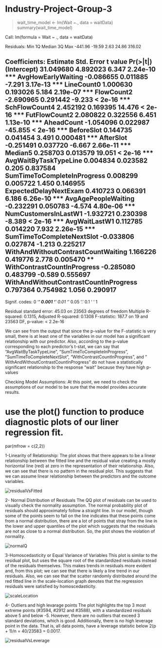 # Industry-Project-Group-3
> wait_time_model <- lm(Wait ~., data = waitData)
> summary(wait_time_model)

Call:
  lm(formula = Wait ~ ., data = waitData)

Residuals:
  Min      1Q  Median      3Q     Max 
-441.96  -19.59    2.63   24.86  316.02 

Coefficients:
  Estimate Std. Error t value Pr(>|t|)    
(Intercept)                           31.049680   4.892023   6.347 2.24e-10 ***
  AvgHowEarlyWaiting                    -0.086655   0.011885  -7.291 3.17e-13 ***
  LineCount0                             1.000630   0.193026   5.184 2.19e-07 ***
  FlowCount2                            -2.690965   0.291442  -9.233  < 2e-16 ***
  SchFlowCount4                          2.452192   0.169395  14.476  < 2e-16 ***
  FutFlowCount2                          2.080822   0.322556   6.451 1.13e-10 ***
  AheadCount                            -1.054096   0.022987 -45.855  < 2e-16 ***
  BeforeSlot                             0.144735   0.041454   3.491 0.000481 ***
  AfterSlot                             -0.251491   0.037720  -6.667 2.66e-11 ***
  Median5                                0.258703   0.013579  19.051  < 2e-16 ***
  AvgWaitByTaskTypeLine                  0.004834   0.023582   0.205 0.837584    
  SumTimeToCompleteInProgress            0.008299   0.005722   1.450 0.146955    
  ExpectedDelayNextExam                  0.410723   0.066391   6.186 6.26e-10 ***
  AvgAgePeopleWaiting                   -0.232291   0.050783  -4.574 4.80e-06 ***
  NumCustomersInLastW1                  -1.932721   0.230398  -8.389  < 2e-16 ***
  AvgWaitLastW1                          0.112785   0.014220   7.932 2.26e-15 ***
  SumTimeToCompleteNextSlot             -0.033806   0.027874  -1.213 0.225217    
  WithAndWithoutContrastCountWaiting     1.166226   0.419776   2.778 0.005470 ** 
  WithContrastCountInProgress           -0.285080   0.483799  -0.589 0.555697    
  WithAndWithoutContrastCountInProgress  0.797364   0.754982   1.056 0.290917    
---
  Signif. codes:  0 ‘***’ 0.001 ‘**’ 0.01 ‘*’ 0.05 ‘.’ 0.1 ‘ ’ 1

Residual standard error: 45.03 on 23563 degrees of freedom
Multiple R-squared:  0.1315,	Adjusted R-squared:  0.1308 
F-statistic: 187.7 on 19 and 23563 DF,  p-value: < 2.2e-16

We can see from the output that since the p-value for the F-statistic is very small, there is at least one of the variables in our model has a significant relationship with our predictor.
Also, according to the p-value corresponding to each predictor’s t-stat, we can say that “AvgWaitByTaskTypeLine”, ”SumTimeToCompleteInProgress”, ”SumTimeToCompleteNextSlot”, “WithContrastCountInProgress”, and ” WithAndWithoutContrastCountInProgress” do not have a statistically significant relationship to the response “wait” because they have high p-values

Checking Model Assumptions:
At this point, we need to check the assumptions of our model to be sure that the model provides accurate results.
# use the plot() function to produce diagnostic plots of our liner regression fit.
par(mfrow = c(2,2))


1-Linearity of Relationship:
The plot shows that there appears to be a linear relationship between the fitted line and the residual value creating a mostly horizontal line (red) at zero in the representation of their relationship.
Also, we can see that there is no pattern in the residual plot. This suggests that we can assume linear relationship between the predictors and the outcome variables.

![residualVsFitted](https://user-images.githubusercontent.com/73409985/103451516-e40e2300-4c92-11eb-8383-47f90d1f4463.png)

2- Normal Distribution of Residuals
The QQ plot of residuals can be used to visually check the normality assumption. The normal probability plot of residuals should approximately follow a straight line.
In our model, though some of the points seem to fall on the line indicates that these points come from a normal distribution, there are a lot of points that stray from the line in the lower and upper quantiles of the plot which suggests that the residuals are not as close to a normal distribution. So, the plot shows the violation of normality.

![normalQ](https://user-images.githubusercontent.com/73409985/103451521-e96b6d80-4c92-11eb-93a6-4b0f82d8cfbb.png)

3-Homoscedasticity or Equal Variance of Variables
This plot is similar to the residual plot, but uses the square root of the standardized residuals instead of the residuals themselves. This makes trends in residuals more evident and, from this plot; we can see that there is likely a line trend in our residuals. Also, we can see that the scatter randomly distributed around the red fitted line in the scale-location graph denotes that the regression residuals were satisfied by homoscedasticity.

![scaleLocation](https://user-images.githubusercontent.com/73409985/103451524-ed978b00-4c92-11eb-94f3-88fd45037958.png)

4- Outliers and high levarage points
The plot highlights the top 3 most extreme points (#3594, #2912 and #3588), with a standardized residuals above 5 and below -5. However, there are no outliers that exceed 3 standard deviations, which is good.
Additionally, there is no high leverage point in the data. That is, all data points, have a leverage statistic below 2(p + 1)/n = 40/23583 = 0.0017.

![residualVsLeverage](https://user-images.githubusercontent.com/73409985/103451526-f0927b80-4c92-11eb-9b1e-f9d726ff7a1d.png)


